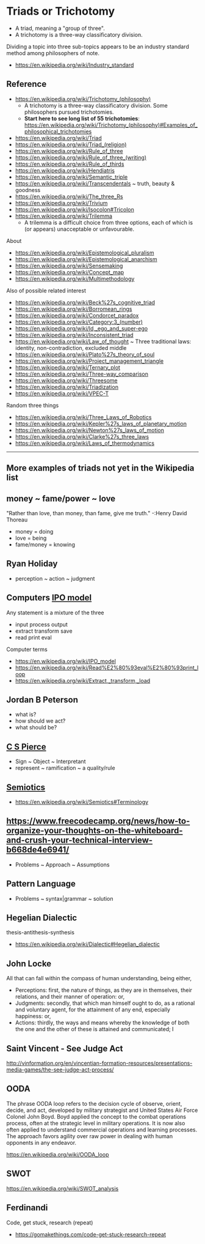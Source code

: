 
# Triads or Trichotomy

* A triad, meaning a "group of three".
* A trichotomy is a three-way classificatory division.

Dividing a topic into three sub-topics appears to be an industry standard method among philosophers of note.

* https://en.wikipedia.org/wiki/Industry_standard

## Reference

* https://en.wikipedia.org/wiki/Trichotomy_(philosophy)
	* A trichotomy is a three-way classificatory division. Some philosophers pursued trichotomies.
	* **Start here to see long list of 55 trichotomies**: https://en.wikipedia.org/wiki/Trichotomy_(philosophy)#Examples_of_philosophical_trichotomies
* https://en.wikipedia.org/wiki/Triad
* https://en.wikipedia.org/wiki/Triad_(religion)
* https://en.wikipedia.org/wiki/Rule_of_three
* https://en.wikipedia.org/wiki/Rule_of_three_(writing)
* https://en.wikipedia.org/wiki/Rule_of_thirds
* https://en.wikipedia.org/wiki/Hendiatris
* https://en.wikipedia.org/wiki/Semantic_triple
* https://en.wikipedia.org/wiki/Transcendentals ~ truth, beauty & goodness
* https://en.wikipedia.org/wiki/The_three_Rs
* https://en.wikipedia.org/wiki/Trivium
* https://en.wikipedia.org/wiki/Isocolon#Tricolon
* https://en.wikipedia.org/wiki/Trilemma
	* A trilemma is a difficult choice from three options, each of which is (or appears) unacceptable or unfavourable.

About

* https://en.wikipedia.org/wiki/Epistemological_pluralism
* https://en.wikipedia.org/wiki/Epistemological_anarchism
* https://en.wikipedia.org/wiki/Sensemaking
* https://en.wikipedia.org/wiki/Concept_map
* https://en.wikipedia.org/wiki/Multimethodology

Also of possible related interest

* https://en.wikipedia.org/wiki/Beck%27s_cognitive_triad
* https://en.wikipedia.org/wiki/Borromean_rings
* https://en.wikipedia.org/wiki/Condorcet_paradox
* https://en.wikipedia.org/wiki/Category:3_(number)
* https://en.wikipedia.org/wiki/Id,_ego_and_super-ego
* https://en.wikipedia.org/wiki/Inconsistent_triad
* https://en.wikipedia.org/wiki/Law_of_thought ~ Three traditional laws: identity, non-contradiction, excluded middle
* https://en.wikipedia.org/wiki/Plato%27s_theory_of_soul
* https://en.wikipedia.org/wiki/Project_management_triangle
* https://en.wikipedia.org/wiki/Ternary_plot
* https://en.wikipedia.org/wiki/Three-way_comparison
* https://en.wikipedia.org/wiki/Threesome
* https://en.wikipedia.org/wiki/Triadization
* https://en.wikipedia.org/wiki/VPEC-T

Random three things

* https://en.wikipedia.org/wiki/Three_Laws_of_Robotics
* https://en.wikipedia.org/wiki/Kepler%27s_laws_of_planetary_motion
* https://en.wikipedia.org/wiki/Newton%27s_laws_of_motion
* https://en.wikipedia.org/wiki/Clarke%27s_three_laws
* https://en.wikipedia.org/wiki/Laws_of_thermodynamics

***

## More examples of triads not yet in the Wikipedia list

## money ~ fame/power ~ love

"Rather than love, than money, than fame, give me truth." -:Henry David Thoreau

* money = doing
* love = being
* fame/money = knowing

## Ryan Holiday

* perception ~ action ~ judgment


## Computers [IPO model]( https://en.wikipedia.org/wiki/IPO_model )

Any statement is a mixture of the three

* input			process		output
* extract		transform	save
* read			print 		eval


Computer terms

* https://en.wikipedia.org/wiki/IPO_model
* https://en.wikipedia.org/wiki/Read%E2%80%93eval%E2%80%93print_loop
* https://en.wikipedia.org/wiki/Extract,_transform,_load



## Jordan B Peterson

* what is?
* how should we act?
* what should be?


## [C S Pierce]( https://en.wikipedia.org/wiki/Charles_Sanders_Peirce )

* Sign	~ Object ~ Interpretant
* represent ~ ramification ~ a quality/rule


## [Semiotics]( https://en.wikipedia.org/wiki/Semiotics )

* https://en.wikipedia.org/wiki/Semiotics#Terminology


## https://www.freecodecamp.org/news/how-to-organize-your-thoughts-on-the-whiteboard-and-crush-your-technical-interview-b668de4e6941/

* Problems ~ Approach ~ Assumptions


## Pattern Language

* Problems ~ syntax|grammar ~ solution


## Hegelian Dialectic

thesis-antithesis-synthesis

* https://en.wikipedia.org/wiki/Dialectic#Hegelian_dialectic


## John Locke

All that can fall within the compass of human understanding, being either,

* Perceptions: first, the nature of things, as they are in themselves, their relations, and their manner of operation: or,
* Judgments: secondly, that which man himself ought to do, as a rational and voluntary agent, for the attainment of any end, especially happiness: or,
* Actions: thirdly, the ways and means whereby the knowledge of both the one and the other of these is attained and communicated; I


## Saint Vincent - See Judge Act

http://vinformation.org/en/vincentian-formation-resources/presentations-media-games/the-see-judge-act-process/


## OODA

The phrase OODA loop refers to the decision cycle of observe, orient, decide, and act, developed by military strategist and United States Air Force Colonel John Boyd. Boyd applied the concept to the combat operations process, often at the strategic level in military operations. It is now also often applied to understand commercial operations and learning processes. The approach favors agility over raw power in dealing with human opponents in any endeavor.


https://en.wikipedia.org/wiki/OODA_loop


## SWOT

https://en.wikipedia.org/wiki/SWOT_analysis


## Ferdinandi

Code, get stuck, research (repeat)

* https://gomakethings.com/code-get-stuck-research-repeat

